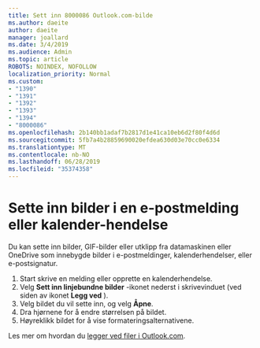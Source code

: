 ```yaml
---
title: Sett inn 8000086 Outlook.com-bilde
ms.author: daeite
author: daeite
manager: joallard
ms.date: 3/4/2019
ms.audience: Admin
ms.topic: article
ROBOTS: NOINDEX, NOFOLLOW
localization_priority: Normal
ms.custom:
- "1390"
- "1391"
- "1392"
- "1393"
- "1394"
- "8000086"
ms.openlocfilehash: 2b140bb1adaf7b2817d1e41ca10eb6d2f80f4d6d
ms.sourcegitcommit: 5fb7a4b28859690020efdea630d03e70cc0e6334
ms.translationtype: MT
ms.contentlocale: nb-NO
ms.lasthandoff: 06/28/2019
ms.locfileid: "35374358"
---
```

# <a name="insert-pictures-in-an-email-message-or-calendar-event"></a>Sette inn bilder i en e-postmelding eller kalender-hendelse

Du kan sette inn bilder, GIF-bilder eller utklipp fra datamaskinen eller OneDrive som innebygde bilder i e-postmeldinger, kalenderhendelser, eller e-postsignatur.

1. Start skrive en melding eller opprette en kalenderhendelse.
2. Velg **Sett inn linjebundne bilder** -ikonet nederst i skrivevinduet (ved siden av ikonet **Legg ved** ).
3. Velg bildet du vil sette inn, og velg **Åpne**.
4. Dra hjørnene for å endre størrelsen på bildet.
5. Høyreklikk bildet for å vise formateringsalternativene.

Les mer om hvordan du [legger ved filer i Outlook.com](https://support.office.com/article/8d7c1ea7-4e5f-44ce-bb6e-c5fcc92ba9ab).